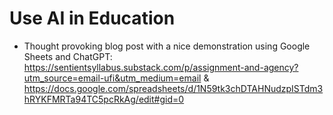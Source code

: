 # Use AI in Education

* Thought provoking blog post with a nice demonstration using Google Sheets and ChatGPT: https://sentientsyllabus.substack.com/p/assignment-and-agency?utm_source=email-ufi&utm_medium=email & https://docs.google.com/spreadsheets/d/1N59tk3chDTAHNudzpISTdm3hRYKFMRTa94TC5pcRkAg/edit#gid=0
